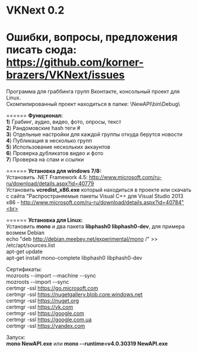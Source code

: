 VKNext 0.2
======
Ошибки, вопросы, предложения писать сюда: https://github.com/korner-brazers/VKNext/issues
======
Программа для граббинга групп Вконтакте, консольный проект для Linux.<br>
Скомпилированный проект находиться в папке: \NewAPI\bin\Debug\ <br>

======
<b>Функционал:</b><br>
<b>1</b>) Грабинг, аудио, видео, фото, опросы, текст<br>
<b>2</b>) Рандомовские hash теги #<br>
<b>3</b>) Отдельные настройки для каждой группы откуда берутся новости<br>
<b>4</b>) Публикация в несколько групп<br>
<b>5</b>) Использование нескольких аккаунтов<br>
<b>6</b>) Проверка дубликатов видео и фото<br>
<b>7</b>) Проверка на спам и ссылки<br>

======
<b>Установка для windows 7/8:</b> <br>
Установить .NET Framework 4.5: http://www.microsoft.com/ru-ru/download/details.aspx?id=40779<br>
Установить <b>vcredist_x86.exe</b> который находиться в проекте или скачать с сайта "Распространяемые пакеты Visual C++ для Visual Studio 2013 x86 - http://www.microsoft.com/ru-ru/download/details.aspx?id=40784"<br>

======
<b>Установка для Linux:</b><br>
Установить <b>mono</b> и два пакета <b>libphash0 libphash0-dev</b>, для примера возмем Debian<br>
echo "deb http://debian.meebey.net/experimental/mono /" >> /etc/apt/sources.list<br>
apt-get update<br>
apt-get install mono-complete libphash0 libphash0-dev<br>

Сертификаты:<br>
mozroots --import --machine --sync<br>
mozroots --import --sync<br>
certmgr -ssl https://go.microsoft.com<br>
certmgr -ssl https://nugetgallery.blob.core.windows.net<br>
certmgr -ssl https://nuget.org<br>
certmgr -ssl https://vk.com<br>
certmgr -ssl https://google.com<br>
certmgr -ssl https://google.com.ua<br>
certmgr -ssl https://yandex.com<br>

Запуск:<br>
<b>mono NewAPI.exe</b> или <b>mono --runtime=v4.0.30319 NewAPI.exe</b><br>

